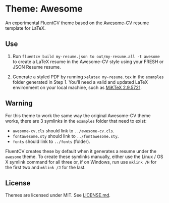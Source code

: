 Theme: Awesome
==============
An experimental FluentCV theme based on the [Awesome-CV][acv] resume
template for LaTeX.

## Use

1. Run `fluentcv build my-resume.json to out/my-resume.all -t awesome` to create
a LaTeX resume in the Awesome-CV style using your FRESH or JSON Resume resume.

2. Generate a styled PDF by running `xelatex my-resume.tex` in the `examples`
folder generated in Step 1. You'll need a valid and updated LaTeX environment on
your local machine, such as [MiKTeX 2.9.5721][m].

## Warning

For this theme to work the same way the original Awesome-CV theme works, there
are 3 symlinks in the `examples` folder that need to exist:

- `awesome-cv.cls` should link to `../awesome-cv.cls`.
- `fontawesome.sty` should link to `../fontawesome.sty`.
- `fonts` should link to `../fonts` (folder).

FluentCV creates these by default when it generates a resume under the `awesome`
theme. To create these symlinks manually, either use the Linux / OS X symlink
command for all three or, if on Windows, run use `mklink /H` for the first two
and `mklink /J` for the last.

## License

Themes are licensed under MIT. See [LICENSE.md][lic].


[acv]: https://github.com/posquit0/Awesome-CV
[m]: http://miktex.org/download
[desk]: http://fluentcv.com
[cli]: https://github.com/fluentdesk/fluentcv
[lic]: https://github.com/fluentdesk/fluent-themes/blob/master/LICENSE.md
